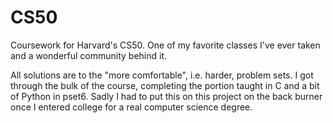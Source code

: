 # CS50
Coursework for Harvard's CS50. One of my favorite classes I've ever taken and a wonderful community behind it.

All solutions are to the "more comfortable", i.e. harder, problem sets. I got through the bulk of the course, completing the portion taught in C and a bit of Python in pset6. Sadly I had to put this on this project on the back burner once I entered college for a real computer science degree.
